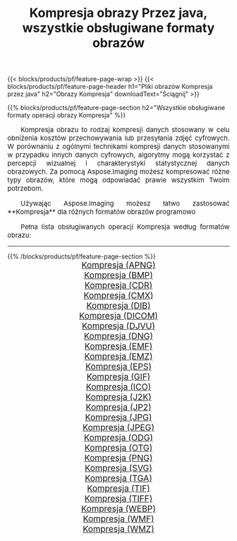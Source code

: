 ﻿---
title: Kompresja obrazy Przez java, wszystkie obsługiwane formaty obrazów 
weight: 3920
url: /pl/java/compress 
lang: pl
langdirlevel: 2
locales: zh-hans,ja,it,ru,de,es,fr,nl,id,lt,pl,pt,vi,tr,ko,zh-hant,ar,hi,th,sv,cs,uk,he
description: Używając Aspose.Imaging możesz łatwo Kompresja obrazy Via java
---

{{< blocks/products/pf/feature-page-wrap >}}
{{< blocks/products/pf/feature-page-header h1="Pliki obrazów Kompresja przez java" h2="Obrazy Kompresja" downloadText="Ściągnij" >}}


{{% blocks/products/pf/feature-page-section  h2="Wszystkie obsługiwane formaty operacji obrazy Kompresja" %}}
<p align="justify" style="text-indent:2em;font-size:15px;">
Kompresja obrazu to rodzaj kompresji danych stosowany w celu obniżenia kosztów przechowywania lub przesyłania zdjęć cyfrowych. W porównaniu z ogólnymi technikami kompresji danych stosowanymi w przypadku innych danych cyfrowych, algorytmy mogą korzystać z percepcji wizualnej i charakterystyki statystycznej danych obrazowych.
Za pomocą Aspose.Imaging możesz kompresować różne typy obrazów, które mogą odpowiadać prawie wszystkim Twoim potrzebom.
</p>
<p align="justify" style="text-indent:2em;font-size:15px;">
Używając Aspose.Imaging możesz łatwo zastosować **Kompresja** dla różnych formatów obrazów programowo
</p>
<p align="justify" style="text-indent:2em;font-size:15px;">
Pełna lista obsługiwanych operacji Kompresja według formatów obrazu:
</p>
<hr/>
{{% /blocks/products/pf/feature-page-section %}}
<div class="container-fluid productfamilypage bg-gray">
    <div class="convertypes bg-gray agp-content section">
        <div class="container">
		<div class="row other-converters" style="gap: 10px;font-size: 19px;text-align:center;">
		    <div class='col-md-2 other-converter remove-lp remove-rp'><a href="/imaging/pl/java/compress/apng" style="padding:15px;">Kompresja (APNG)</a></div><div class='col-md-2 other-converter remove-lp remove-rp'><a href="/imaging/pl/java/compress/bmp" style="padding:15px;">Kompresja (BMP)</a></div><div class='col-md-2 other-converter remove-lp remove-rp'><a href="/imaging/pl/java/compress/cdr" style="padding:15px;">Kompresja (CDR)</a></div><div class='col-md-2 other-converter remove-lp remove-rp'><a href="/imaging/pl/java/compress/cmx" style="padding:15px;">Kompresja (CMX)</a></div><div class='col-md-2 other-converter remove-lp remove-rp'><a href="/imaging/pl/java/compress/dib" style="padding:15px;">Kompresja (DIB)</a></div><div class='col-md-2 other-converter remove-lp remove-rp'><a href="/imaging/pl/java/compress/dicom" style="padding:15px;">Kompresja (DICOM)</a></div><div class='col-md-2 other-converter remove-lp remove-rp'><a href="/imaging/pl/java/compress/djvu" style="padding:15px;">Kompresja (DJVU)</a></div><div class='col-md-2 other-converter remove-lp remove-rp'><a href="/imaging/pl/java/compress/dng" style="padding:15px;">Kompresja (DNG)</a></div><div class='col-md-2 other-converter remove-lp remove-rp'><a href="/imaging/pl/java/compress/emf" style="padding:15px;">Kompresja (EMF)</a></div><div class='col-md-2 other-converter remove-lp remove-rp'><a href="/imaging/pl/java/compress/emz" style="padding:15px;">Kompresja (EMZ)</a></div><div class='col-md-2 other-converter remove-lp remove-rp'><a href="/imaging/pl/java/compress/eps" style="padding:15px;">Kompresja (EPS)</a></div><div class='col-md-2 other-converter remove-lp remove-rp'><a href="/imaging/pl/java/compress/gif" style="padding:15px;">Kompresja (GIF)</a></div><div class='col-md-2 other-converter remove-lp remove-rp'><a href="/imaging/pl/java/compress/ico" style="padding:15px;">Kompresja (ICO)</a></div><div class='col-md-2 other-converter remove-lp remove-rp'><a href="/imaging/pl/java/compress/j2k" style="padding:15px;">Kompresja (J2K)</a></div><div class='col-md-2 other-converter remove-lp remove-rp'><a href="/imaging/pl/java/compress/jp2" style="padding:15px;">Kompresja (JP2)</a></div><div class='col-md-2 other-converter remove-lp remove-rp'><a href="/imaging/pl/java/compress/jpg" style="padding:15px;">Kompresja (JPG)</a></div><div class='col-md-2 other-converter remove-lp remove-rp'><a href="/imaging/pl/java/compress/jpeg" style="padding:15px;">Kompresja (JPEG)</a></div><div class='col-md-2 other-converter remove-lp remove-rp'><a href="/imaging/pl/java/compress/odg" style="padding:15px;">Kompresja (ODG)</a></div><div class='col-md-2 other-converter remove-lp remove-rp'><a href="/imaging/pl/java/compress/otg" style="padding:15px;">Kompresja (OTG)</a></div><div class='col-md-2 other-converter remove-lp remove-rp'><a href="/imaging/pl/java/compress/png" style="padding:15px;">Kompresja (PNG)</a></div><div class='col-md-2 other-converter remove-lp remove-rp'><a href="/imaging/pl/java/compress/svg" style="padding:15px;">Kompresja (SVG)</a></div><div class='col-md-2 other-converter remove-lp remove-rp'><a href="/imaging/pl/java/compress/tga" style="padding:15px;">Kompresja (TGA)</a></div><div class='col-md-2 other-converter remove-lp remove-rp'><a href="/imaging/pl/java/compress/tif" style="padding:15px;">Kompresja (TIF)</a></div><div class='col-md-2 other-converter remove-lp remove-rp'><a href="/imaging/pl/java/compress/tiff" style="padding:15px;">Kompresja (TIFF)</a></div><div class='col-md-2 other-converter remove-lp remove-rp'><a href="/imaging/pl/java/compress/webp" style="padding:15px;">Kompresja (WEBP)</a></div><div class='col-md-2 other-converter remove-lp remove-rp'><a href="/imaging/pl/java/compress/wmf" style="padding:15px;">Kompresja (WMF)</a></div><div class='col-md-2 other-converter remove-lp remove-rp'><a href="/imaging/pl/java/compress/wmz" style="padding:15px;">Kompresja (WMZ)</a></div>
                </div>
        </div>
    </div>
</div>
<br/>
